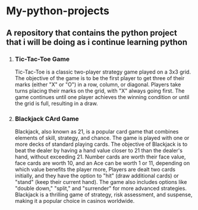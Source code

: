 # My-python-projects
## A repository that contains the python project that i will be doing as i continue learning python
1. ### Tic-Tac-Toe Game
    Tic-Tac-Toe is a classic two-player strategy game played on a 3x3 grid. The objective of the game is to be the first player to get three of their marks (either "X" or "O") in a row, column, or diagonal. Players take turns placing their marks on the grid, with "X" always going first. The game continues until one player achieves the winning condition or until the grid is full, resulting in a draw.
2. ### Blackjack CArd Game
    Blackjack, also known as 21, is a popular card game that combines elements of skill, strategy, and chance. The game is played with one or more decks of standard playing cards. The objective of Blackjack is to beat the dealer by having a hand value closer to 21 than the dealer's hand, without exceeding 21. Number cards are worth their face value, face cards are worth 10, and an Ace can be worth 1 or 11, depending on which value benefits the player more, Players are dealt two cards initially, and they have the option to "hit" (draw additional cards) or "stand" (keep their current hand). The game also includes options like "double down," "split," and "surrender" for more advanced strategies. Blackjack is a thrilling game of strategy, risk assessment, and suspense, making it a popular choice in casinos worldwide.

   


